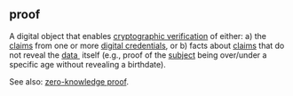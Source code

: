## proof

<p class="c8"><span>A digital object that enables </span><span class="c2"><a class="c3" href="#h.lbqfpvfmcmoq">cryptographic verification</a></span><span>&nbsp;of either: a) the </span><span class="c2"><a class="c3" href="#h.akieli6njkk5">claims</a></span><span>&nbsp;from one or more </span><span class="c2"><a class="c3" href="#h.ddna9lucn4k6">digital credentials</a></span><span>, or b) facts about </span><span class="c2"><a class="c3" href="#h.akieli6njkk5">claims</a></span><span>&nbsp;that do not reveal the </span><span class="c2"><a class="c3" href="#h.o783ayrrkc6g">data </a></span><span>&nbsp;itself (e.g., proof of the </span><span class="c2"><a class="c3" href="#h.voca6uuv1a4">subject</a></span><span class="c0">&nbsp;being over/under a specific age without revealing a birthdate).</span></p><p class="c8"><span>See also: </span><span class="c2"><a class="c3" href="#h.zc9pf8eexjs">zero-knowledge proof</a></span><span class="c0">.</span></p>

